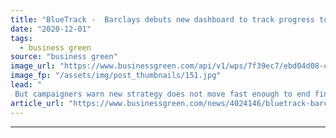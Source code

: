 ```yaml
---
title: "BlueTrack -  Barclays debuts new dashboard to track progress towards net zero portfolio"
date: "2020-12-01"
tags: 
  - business green
source: "business green"
image_url: "https://www.businessgreen.com/api/v1/wps/7f39ec7/ebd04d08-ce68-4f27-98b9-4876964619c8/2/barclays-canary-wharf-1-185x114.jpg"
image_fp: "/assets/img/post_thumbnails/151.jpg"
lead: "
 But campaigners warn new strategy does not move fast enough to end financing for fossil fuel infrastructure ..."
article_url: "https://www.businessgreen.com/news/4024146/bluetrack-barclays-debuts-dashboard-track-progress-net-zero-portfolio"
---
```


---
